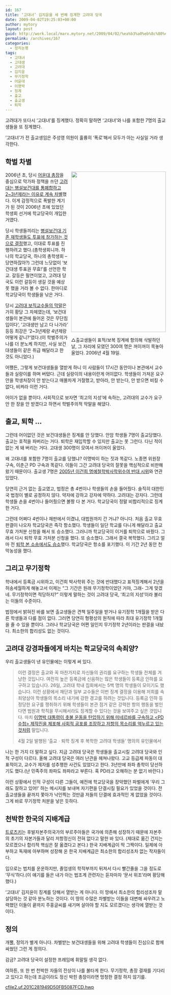 ```yaml
---
id: 167
title: ‘고대녀’ 김지윤을 세 번째 징계한 고려대 당국
date: 2009-04-02T19:25:03+00:00
author: mytory
layout: post
guid: http://work.local/marx.mytory.net/2009/04/02/%ea%b3%a0%eb%8c%80%eb%85%80-%ea%b9%80%ec%a7%80%ec%9c%a4%ec%9d%84-%ec%84%b8-%eb%b2%88%ec%a7%b8-%ec%a7%95%ea%b3%84%ed%95%9c-%ea%b3%a0%eb%a0%a4%eb%8c%80-%eb%8b%b9%ea%b5%ad/
permalink: /archives/167
categories:
  - 정치논평
tags:
  - 고대녀
  - 고대생
  - 고려대
  - 김지윤
  - 무기정학
  - 어윤대
  - 이명박
  - 징계
  - 출교
  - 출교생
  - 퇴학
---
```

고려대가 또다시 ‘고대녀’를 징계했다. 정확히 말하면 ‘고대녀’와 나를 포함한 7명의 출교생들을 또 징계했다.

‘고대녀’가 전 출교생임은 주성영 의원이 훌륭히 ‘폭로’해서 모두가 아는 사실일 거라 생각한다.

## 학벌 차별

<div class="imageblock" style="width: 297px; float:right; margin-left: 10px;">
  <img height="502" width="297" alt="" src="http://cfile24.uf.tistory.com/image/181C2D1949D50FB4043FCC" /></p> 
  
  <p>
    △출교생들이 표적/보복 징계에 항의해 삭발하던 날, 그 자리에 모였던 300여 명은 꺼이꺼이 목놓아 울었다. 2006년 4월 19일.
  </p>
</div>

2006년 초, 당시 <a href="http://www.wspaper.org/article/3610" title="서범진ㆍ민주혜, 고려대 총장 어윤대가 재임에 실패하다, 2006.11.14" target="_blank">어윤대 총장</a>을 중심으로 막가파 정책을 쓰던 <a href="http://www.wspaper.org/article/3064" title="강동훈, 부당한 차별에 학생들이 분노를 터뜨리다, 2006.4.18" target="_blank">고려대는 병설보건대를 통폐합하고 2~3년제라는 이유로 계속 차별</a>했다. 이게 감정적으로 폭발한 계기가 된 것이 2006년 초에 있었던 학생회 선거에 학교당국이 개입한 거였다.

당시 학생들끼리는 <a href="http://club.cyworld.com/club/main/club_main.asp?club_id=51580415" title="안암 학생들이 압도적으로 안암-정릉 학생들의 단결을 지지했습니다, 출교생들 커뮤니티, 2006.4.22" target="_blank">병설보건대 기존 재학생들도 투표에 참가하는 것으로 결정</a>했고, 이대로 투표를 진행하려고 했다.(총학생회니까. 하나의 학교당국, 하나의 총학생회 &#8211; 당연하잖아?) 그런데 느닷없이 ‘보건대생 투표권 무효!’를 선언한 학교. 갈등은 필연이었고, 고려대 당국도 이런 갈등이 생길 것을 예상 못 했을 거라 볼 수 없다. 한마디로 학교당국이 학생들을 낚은 거다.

당시 <a href="http://club.cyworld.com/club/main/club_main.asp?club_id=51580415" target="_blank" title="진정서 한 장 받아주지 않으시는 처장님들... , 출교생들 커뮤니티, 2006.4.22">고려대 보직교수들의 막말</a>은 가히 황당 그 자체였는데, ‘보건대생들이 본관에 들어온 것은 무단침입이다’, ‘고대생만 남고 다 나가라’ 등등 최강은 ‘2~3년제랑 4년제랑 어떻게 같니?’였다.(이 학벌주의가 나를 더 분노케 하지만, 사실 보건대생들이 같은 취급 해달라고 한 것도 아니었다.)

어쨌든, 그렇게 보건대생들을 열받게 하니 이 사람들이 17시간 동안이나 본관에서 교수들과 실랑이를 하며 버텼다. 근데 실랑이의 내용이란게 어이없다. 학생들이 가져온 요구안을 학생처장이 안 받는다고 매몰차게 거절했고, 받아라, 안 받는다, 안 받으면 비킬 수 없다, 비켜라 이런 거다.

어이가 없을 뿐이다. 사회적으로 보자면 ‘최고의 지성’에 속하는, 고려대의 교수가 요구안 한 장을 안 받겠다고 하면서 학벌주의적 막말을 해댔다.

## 출교, 퇴학 …

그런데 어이없던 것은 보건대생들은 징계를 안 당했다. 안암 학생들 7명이 출교당했다. 출교는 호적을 파버리는 거다. 퇴학은 재입학할 수 있지만 출교는 못 그런다. 다닌 적이 없는 게 돼 버리는 거다. 고대생 300명이 모여서 꺼이꺼이 울었다.

왜 고대녀를 포함한 7명이 출교를 당했냐? 이명박이 하는 짓과 똑같다. 노종면 위원장 구속, 이춘근 PD 구속과 똑같다. 이들이 그간 고려대 당국의 잘못을 핵심적으로 비판해왔기 때문이다. 출교생 7명은 <a href="http://www.hani.co.kr/arti/opinion/because/34343.html" title="안형우, 이건희 회장 항의시위자에 고려대의 반지성적 징계 방침, 한겨레, 2005.5.16" target="_blank">2005년 이건희 명예철학박사학위수여 반대 시위</a>와 연관 있었다.

당연히 근거 없는 출교였고, 법정은 총 4번이나 학생들의 손을 들어줬다. 솔직히 대한민국 법정이 별로 공정하지 않다. 약자에 강하고 강자에 약하다. 고려대는 강자다. 그런데 학생들 손을 4번이나 들어줬으면 볼짱 다 본 거다. 학교당국이 정말 비합리적으로 징계한 거다.

그런데 어쩌다 4번이나 재판에서 이겼냐, 대법원까지 간 거냐? 아니다. 처음 출교 무효 판결이 나오자 학교당국은 즉각 항소했다. 학생들이 일단 학교를 다니게 해달라고 출교 무효 가처분 신청을 해서 또 승소했다. 그러니까 학교당국이 이거를 퇴학으로 바꿨다. 그래서 다시 퇴학 무효 가처분 신청을 했다. 또 승소했다. 그래서 결국 복학했다. 그리고 얼마 전 <a href="http://club.cyworld.com/club/main/club_main.asp?club_id=51580415" title="출교생들 커뮤니티, 학교 측 항소 포기!! 재판에서 완승했습니다~ 판결문 내용입니다^^, 2009.2.23" target="_blank">퇴학 본 소송에서도 승소</a>했다. 학교당국은 항소를 포기했다. 이 기간 2년 동안 천막농성을 했다.

## 그리고 무기정학

학내에서 등록금 시위하고, 이건희 박사학위 주는 것에 반대했다고 표적징계해서 2년을 허송세월하게 해놓고서 이제는 “그 기간은 원래 무기정학이었던 거야, 그래- 그게 맞겠네. 무기정학이면 적당하지?” 이렇게 말하는 것이 고려대 당국, ‘최고의 지성’이라 불리는 이들의 수준이다.

법정에서 밝혀진 바를 보면 출교생들은 견책 일주일을 받거나 유기정학 1개월을 받은 다른 학생들과 다를 점이 없다. 그러면 당연히 형평성의 원칙에 따라 최대 유기정학 1개월을 줄 수 있을 뿐이다. 그러나 학교당국은 어쩐 일인지 무기정학 2년이라는 판결을 내놨다. 최소한의 합리성도 없는 것이다.

## 고려대 강경파들에게 바치는 학교당국의 속죄양?

우리 출교생들이 낸 유인물에는 이렇게 써 있다.

> 이런 결정은 출교와 꼭 마찬가지로 자신들의 권리를 요구하는 학생들 전체를 겨냥한 것입니다. 여전히 높은 등록금에 신음하는 많은 학생들이 등록금 인하를 요구하고 있습니다. 26일, 고려대 학내 집회에서는 5백 명의 학생들이 모이기도 했습니다. 이런 상황에서 재단과 일부 교수들은 이번 징계 결정을 이용해 저희를 속죄양삼아 학생들의 목소리 내기에 강한 경고를 하려는 것입니다. 등록금 인하 등 정당한 요구를 쟁취하기 위해 학생들이 본관 점거 같은 강력한 항의 행동을 벌인다면 법원과 학칙을 무시해서라도 징계할 수 있다는 것을 보여주고 싶은 것입니다. 마치 <a href="http://www.wspaper.org/article/6318" title="장호종 기자, MB의 권위주의 통치 강화 시도를 좌절시켜야, 〈레프트21〉, 2009.3.30" target="_blank">이명박 대통령이 촛불 운동을 탄압하기 위해 미네르바를 구속하고 <PD수첩> 제작진을 체포해 사회적 공포를 조장하고 저항의 목소리를 억누르고 있는 것처럼</a> 말입니다.
> 
> <p class="rep">
>   4월 2일 발행된 ‘출교ㆍ퇴학 징계 후 복학한 고려대 학생들’ 명의의 유인물에서
> </p>

나는 한 가지 더 말하고 싶다. 지금 고려대 당국은 학생들을 출교시킬 고려대 당국와 인적 구성이 다르다. 올해 고려대 당국은 여러 난관을 헤쳐나왔다. 고교 등급제 파동이 대표적이고, 교수가 제자를 성추행한 사건도 있었다고 한다. 3년만에 좌파 총학이 당선하기도 했다.(난 민족주의 좌파도 좌파라고 부른다. 혹 PD라고 오해하는 분 없기 바란다.)&nbsp;

이런 상황에서 인적 구성이 다른 그들이, 예전에 학교당국을 장악했던 파벌에게 ‘우리 그래도 잘하고 있어!’ 하는 메시지를 보내며 자기편을 단결시킬 필요가 있었을 것이다. 전 출교생들을 끝까지 쫓아가 낙인찍는 것만큼 저들의 단결에 효과적인 게 없었을 것이다. 그게 바로 무기정학 처분을 낳은 듯하다.

## 천박한 한국의 지배계급

[트로츠키](http://www.wspaper.org/article/414 "최일붕, 트로츠키는 누구였는가, 2002.6.1")는 후발자본주의국가의 부르주아들은 국가에 의존해 성장하기 때문에 자본주의 초기의 자본가들과 달리 저항정신이 전혀 없다고 말한 바 있다. (제대로 옮긴 건지는 모르겠으나 합리적 핵심은 잘 옮겼다고 본다.) 한국 지배계급이 딱 그짝이다. 일제에 아부하고 독재에 아부하며 성장해 온 한국 지배계급은 최소한의 합리성조차 없는 작자들이다.

입으로는 법치를 운운하지만, 졸업생의 학적부까지 뒤져서 다시 빨간줄을 그을 정도로 ‘무식’하다.(이 얘기를 들은 내가 아는 법조계 관련자는 듣자마자 ‘문서 위조’라며 황당해했다.)

‘고대녀’ 김지윤이 징계를 당해서 열받는 게 아니다. 이 땅에서 최소한의 합리성조차 말살당하는 것 같아 분노하는 것이다. 이 땅의 수많은 차별받는 이들을 대변해 싸우려고 노력했던 이들이 끝까지 주홍글씨를 새기며 살아야 할 지도 모르겠다는 생각에 열받는 것이다.

## 정의

개뿔, 정의가 별게 아니다. 차별받는 보건대생들을 위해 고려대 학생들이 진심으로 함께 싸웠던 그런 게 정의다.

감금? 고려대 당국이 설정한 프레임에 휘말릴 생각 없다.

여하튼, 또 한 번 천박한 자들의 잔상이 나를 불타게 한다. 무기정학, 총장 결재를 기다리고 있다고 하는데 조금이라도 정신 박힌 총장이라면 멍청한 결정 하지 않기를.

<a href="http://work.local/marx.mytory.net/wp-content/uploads/1/cfile2.uf.201C281949D50FB5087FCD.hwp" class="aligncenter" filename="출교최종판결문(퇴학1심).hwp"  filemime="" />cfile2.uf.201C281949D50FB5087FCD.hwp</a>